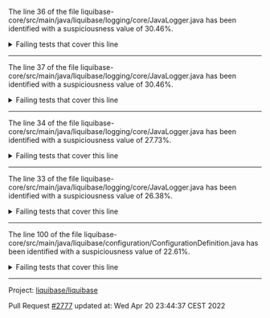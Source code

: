 The line 36 of the file liquibase-core/src/main/java/liquibase/logging/core/JavaLogger.java has been identified with a suspiciousness value of 30.46%.

<details>
     <summary>Failing tests that cover this line</summary>

- `liquibase.changelog.ChangeLogParserFactoryTest#register`
- `liquibase.parser.ChangeLogParserFactoryTest#unregister_instance`
- `liquibase.parser.ChangeLogParserFactoryTest#builtInGeneratorsAreFound`
- `liquibase.changelog.ChangeLogParserFactoryTest#unregisterAllParsers_ShouldRemoveAllParsers`
- `liquibase.changelog.ChangeLogParserFactoryTest#getParser_byExtension`
- `liquibase.changelog.ChangeLogParserFactoryTest#builtInGeneratorsAreFound`
- `liquibase.serializer.ChangeLogSerializerFactoryTest#builtInSerializersAreFound`
- `liquibase.parser.ChangeLogParserFactoryTest#register`
- `liquibase.changelog.ChangeLogParserFactoryTest#unregister_instance`
- `liquibase.changelog.ChangeLogParserFactoryTest#getParser_byFile`
</details>

***

The line 37 of the file liquibase-core/src/main/java/liquibase/logging/core/JavaLogger.java has been identified with a suspiciousness value of 30.46%.

<details>
     <summary>Failing tests that cover this line</summary>

- `liquibase.changelog.ChangeLogParserFactoryTest#register`
- `liquibase.parser.ChangeLogParserFactoryTest#unregister_instance`
- `liquibase.parser.ChangeLogParserFactoryTest#builtInGeneratorsAreFound`
- `liquibase.changelog.ChangeLogParserFactoryTest#unregisterAllParsers_ShouldRemoveAllParsers`
- `liquibase.changelog.ChangeLogParserFactoryTest#getParser_byExtension`
- `liquibase.changelog.ChangeLogParserFactoryTest#builtInGeneratorsAreFound`
- `liquibase.serializer.ChangeLogSerializerFactoryTest#builtInSerializersAreFound`
- `liquibase.parser.ChangeLogParserFactoryTest#register`
- `liquibase.changelog.ChangeLogParserFactoryTest#unregister_instance`
- `liquibase.changelog.ChangeLogParserFactoryTest#getParser_byFile`
</details>

***

The line 34 of the file liquibase-core/src/main/java/liquibase/logging/core/JavaLogger.java has been identified with a suspiciousness value of 27.73%.

<details>
     <summary>Failing tests that cover this line</summary>

- `liquibase.database.ConnectionServiceFactoryTest#testGetDatabaseConnection`
- `liquibase.changelog.ChangeLogParserFactoryTest#register`
- `liquibase.parser.ChangeLogParserFactoryTest#unregister_instance`
- `liquibase.parser.ChangeLogParserFactoryTest#builtInGeneratorsAreFound`
- `liquibase.changelog.ChangeLogParserFactoryTest#unregisterAllParsers_ShouldRemoveAllParsers`
- `liquibase.changelog.ChangeLogParserFactoryTest#getParser_byExtension`
- `liquibase.changelog.OfflineChangeLogHistoryServiceTest#testNewCsvFileDeletion`
- `liquibase.changelog.ChangeLogParserFactoryTest#builtInGeneratorsAreFound`
- `liquibase.serializer.ChangeLogSerializerFactoryTest#builtInSerializersAreFound`
- `liquibase.parser.ChangeLogParserFactoryTest#register`
- `liquibase.diff.output.changelog.DiffToChangeLogTest#getOrderedOutputTypes_isConsistent`
- `liquibase.changelog.ChangeLogParserFactoryTest#unregister_instance`
- `liquibase.changelog.ChangeLogParserFactoryTest#getParser_byFile`
- `liquibase.changelog.OfflineChangeLogHistoryServiceTest#testInitOfflineWithOutputLiquibaseSqlAndNoDdl`
- `liquibase.changelog.OfflineChangeLogHistoryServiceTest#testInitOfflineWithOutputLiquibaseSql`
</details>

***

The line 33 of the file liquibase-core/src/main/java/liquibase/logging/core/JavaLogger.java has been identified with a suspiciousness value of 26.38%.

<details>
     <summary>Failing tests that cover this line</summary>

- `liquibase.database.ConnectionServiceFactoryTest#testGetDatabaseConnection`
- `liquibase.changelog.ChangeLogParserFactoryTest#register`
- `liquibase.parser.ChangeLogParserFactoryTest#unregister_instance`
- `liquibase.parser.ChangeLogParserFactoryTest#builtInGeneratorsAreFound`
- `liquibase.changelog.ChangeLogParserFactoryTest#unregisterAllParsers_ShouldRemoveAllParsers`
- `liquibase.changelog.ChangeLogParserFactoryTest#getParser_byExtension`
- `liquibase.changelog.OfflineChangeLogHistoryServiceTest#testNewCsvFileDeletion`
- `liquibase.changelog.ChangeLogParserFactoryTest#builtInGeneratorsAreFound`
- `liquibase.serializer.ChangeLogSerializerFactoryTest#builtInSerializersAreFound`
- `liquibase.parser.ChangeLogParserFactoryTest#register`
- `liquibase.diff.output.changelog.DiffToChangeLogTest#getOrderedOutputTypes_isConsistent`
- `liquibase.changelog.ChangeLogParserFactoryTest#unregister_instance`
- `liquibase.changelog.ChangeLogParserFactoryTest#getParser_byFile`
- `liquibase.changelog.OfflineChangeLogHistoryServiceTest#testInitOfflineWithOutputLiquibaseSqlAndNoDdl`
- `liquibase.changelog.OfflineChangeLogHistoryServiceTest#testInitOfflineWithOutputLiquibaseSql`
</details>

***

The line 100 of the file liquibase-core/src/main/java/liquibase/configuration/ConfigurationDefinition.java has been identified with a suspiciousness value of 22.61%.

<details>
     <summary>Failing tests that cover this line</summary>

- `liquibase.changelog.ChangeLogParserFactoryTest#register`
- `liquibase.parser.ChangeLogParserFactoryTest#unregister_instance`
- `liquibase.parser.ChangeLogParserFactoryTest#builtInGeneratorsAreFound`
- `liquibase.changelog.ChangeLogParserFactoryTest#unregisterAllParsers_ShouldRemoveAllParsers`
- `liquibase.changelog.ChangeLogParserFactoryTest#getParser_byExtension`
- `liquibase.sqlgenerator.core.InsertOrUpdateGeneratorMySQLTest#testGenerateSql_notOnlyUpdate`
- `liquibase.changelog.OfflineChangeLogHistoryServiceTest#testNewCsvFileDeletion`
- `liquibase.changelog.ChangeLogParserFactoryTest#builtInGeneratorsAreFound`
- `liquibase.sqlgenerator.core.InsertOrUpdateGeneratorH2Test#testGenerateSql_notOnlyUpdate`
- `liquibase.parser.ChangeLogParserFactoryTest#register`
- `liquibase.diff.output.changelog.DiffToChangeLogTest#getOrderedOutputTypes_isConsistent`
- `liquibase.changelog.ChangeLogParserFactoryTest#unregister_instance`
- `liquibase.changelog.ChangeLogParserFactoryTest#getParser_byFile`
- `liquibase.changelog.OfflineChangeLogHistoryServiceTest#testInitOfflineWithOutputLiquibaseSqlAndNoDdl`
- `liquibase.changelog.OfflineChangeLogHistoryServiceTest#testInitOfflineWithOutputLiquibaseSql`
</details>

***

Project: [liquibase/liquibase](https://github.com/liquibase/liquibase)

Pull Request [#2777](https://github.com/liquibase/liquibase/pull/2777) updated at: Wed Apr 20 23:44:37 CEST 2022